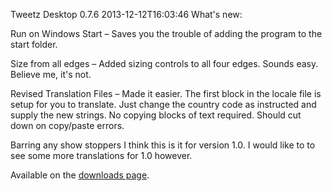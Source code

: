 Tweetz Desktop 0.7.6
2013-12-12T16:03:46
What's new:

Run on Windows Start – Saves you the trouble of adding the program to the start folder.

Size from all edges – Added sizing controls to all four edges. Sounds easy. Believe me, it's not.

Revised Translation Files – Made it easier. The first block in the locale file is setup for you to translate. Just change the country code as instructed and supply the new strings. No copying blocks of text required. Should cut down on copy/paste errors.

Barring any show stoppers I think this is it for version 1.0. I would like to to see some more translations for 1.0 however. 

Available on the [downloads page](http://mike-ward.net/downloads).
